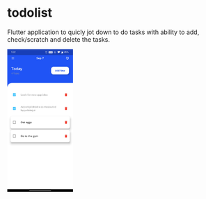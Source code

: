 # todolist

Flutter application to quicly jot down to do tasks with ability to add, check/scratch and delete the tasks. 


<img src="Screenshot.jpg" width="30%" height="30%">
